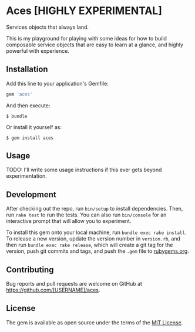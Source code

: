 # Aces [HIGHLY EXPERIMENTAL]

Services objects that always land.

This is my playground for playing with some ideas for how to build composable service objects that are easy to learn at a glance, and highly powerful with experience.

## Installation

Add this line to your application's Gemfile:

```ruby
gem 'aces'
```

And then execute:

    $ bundle

Or install it yourself as:

    $ gem install aces

## Usage

TODO: I'll write some usage instructions if this ever gets beyond experimentation.

## Development

After checking out the repo, run `bin/setup` to install dependencies. Then, run `rake test` to run the tests. You can also run `bin/console` for an interactive prompt that will allow you to experiment.

To install this gem onto your local machine, run `bundle exec rake install`. To release a new version, update the version number in `version.rb`, and then run `bundle exec rake release`, which will create a git tag for the version, push git commits and tags, and push the `.gem` file to [rubygems.org](https://rubygems.org).

## Contributing

Bug reports and pull requests are welcome on GitHub at https://github.com/[USERNAME]/aces.

## License

The gem is available as open source under the terms of the [MIT License](https://opensource.org/licenses/MIT).
